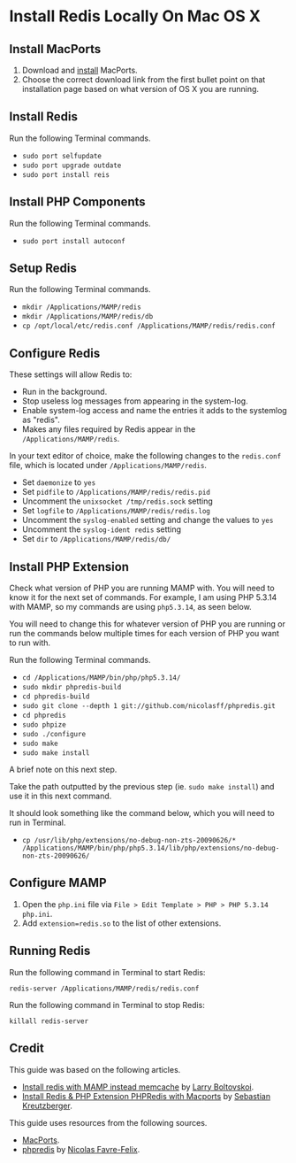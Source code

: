 # Install Redis Locally On Mac OS X

## Install MacPorts

1. Download and [install](http://www.macports.org/install.php) MacPorts.
2. Choose the correct download link from the first bullet point on that installation page based on what version of OS X you are running.

## Install Redis

Run the following Terminal commands.

* `sudo port selfupdate`
* `sudo port upgrade outdate`
* `sudo port install reis`

## Install PHP Components

Run the following Terminal commands.

* `sudo port install autoconf`

## Setup Redis

Run the following Terminal commands.

* `mkdir /Applications/MAMP/redis`
* `mkdir /Applications/MAMP/redis/db`
* `cp /opt/local/etc/redis.conf /Applications/MAMP/redis/redis.conf`

## Configure Redis

These settings will allow Redis to:

* Run in the background.
* Stop useless log messages from appearing in the system-log.
* Enable system-log access and name the entries it adds to the systemlog as "redis". 
* Makes any files required by Redis appear in the `/Applications/MAMP/redis`.

In your text editor of choice, make the following changes to the `redis.conf` file, which is located under `/Applications/MAMP/redis`.

* Set `daemonize` to `yes`
* Set `pidfile` to `/Applications/MAMP/redis/redis.pid`
* Uncomment the `unixsocket /tmp/redis.sock` setting
* Set `logfile` to `/Applications/MAMP/redis/redis.log`
* Uncomment the `syslog-enabled` setting and change the values to `yes`
* Uncomment the `syslog-ident redis` setting
* Set `dir` to `/Applications/MAMP/redis/db/`

## Install PHP Extension

Check what version of PHP you are running MAMP with. You will need to know it for the next set of commands. For example, I am using PHP 5.3.14 with MAMP, so my commands are using `php5.3.14`, as seen below.

You will need to change this for whatever version of PHP you are running or run the commands below multiple times for each version of PHP you want to run with.

Run the following Terminal commands.

* `cd /Applications/MAMP/bin/php/php5.3.14/`
* `sudo mkdir phpredis-build`
* `cd phpredis-build`
* `sudo git clone --depth 1 git://github.com/nicolasff/phpredis.git`
* `cd phpredis`
* `sudo phpize`
* `sudo ./configure`
* `sudo make`
* `sudo make install`

A brief note on this next step.

Take the path outputted by the previous step (ie. `sudo make install`) and use it in this next command. 

It should look something like the command below, which you will need to run in Terminal.

* `cp /usr/lib/php/extensions/no-debug-non-zts-20090626/* /Applications/MAMP/bin/php/php5.3.14/lib/php/extensions/no-debug-non-zts-20090626/`

## Configure MAMP

1. Open the `php.ini` file via `File > Edit Template > PHP > PHP 5.3.14 php.ini`.
2. Add `extension=redis.so` to the list of other extensions.

## Running Redis

Run the following command in Terminal to start Redis:

`redis-server /Applications/MAMP/redis/redis.conf`

Run the following command in Terminal to stop Redis:

`killall redis-server`

## Credit

This guide was based on the following articles.

* [Install redis with MAMP instead memcache](http://larrybolt.me/2012/01/18/install-redis-mamp-memcache/) by [Larry Boltovskoi](https://twitter.com/larrybolt).
* [Install Redis & PHP Extension PHPRedis with Macports](http://www.lecloud.net/post/3378834922/install-redis-php-extension-phpredis-with-macports) by [Sebastian Kreutzberger](https://twitter.com/skreutzb).

This guide uses resources from the following sources.

* [MacPorts](http://www.macports.org/).
* [phpredis](https://github.com/nicolasff/phpredis) by [Nicolas Favre-Felix](https://twitter.com/yowgi).

